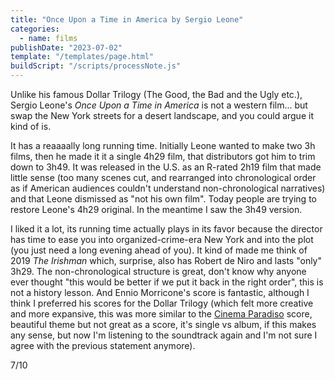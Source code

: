 ```yaml
---
title: "Once Upon a Time in America by Sergio Leone"
categories:
  - name: films
publishDate: "2023-07-02"
template: "/templates/page.html"
buildScript: "/scripts/processNote.js"
---
```


Unlike his famous Dollar Trilogy (The Good, the Bad and the Ugly etc.), Sergio Leone's _Once Upon a Time in America_ is not a western film... but swap the New York streets for a desert landscape, and you could argue it kind of is.

It has a reaaaally long running time. Initially Leone wanted to make two 3h films, then he made it it a single 4h29 film, that distributors got him to trim down to 3h49. It was released in the U.S. as an R-rated 2h19 film that made little sense (too many scenes cut, and rearranged into chronological order as if American audiences couldn't understand non-chronological narratives) and that Leone dismissed as "not his own film". Today people are trying to restore Leone's 4h29 original. In the meantime I saw the 3h49 version.

I liked it a lot, its running time actually plays in its favor because the director has time to ease you into organized-crime-era New York and into the plot (you just need a long evening ahead of you). It kind of made me think of 2019 _The Irishman_ which, surprise, also has Robert de Niro and lasts "only" 3h29. The non-chronological structure is great, don't know why anyone ever thought "this would be better if we put it back in the right order", this is not a history lesson. And Ennio Morricone's score is fantastic, although I think I preferred his scores for the Dollar Trilogy (which felt more creative and more expansive, this was more similar to the [Cinema Paradiso](/notes/cinema-paradiso-by-giuseppe-tornatore/) score, beautiful theme but not great as a score, it's single vs album, if this makes any sense, but now I'm listening to the soundtrack again and I'm not sure I agree with the previous statement anymore).

7/10
